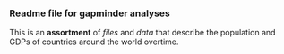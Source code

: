 ### Readme file for gapminder analyses
This is an **assortment** of *files* and *data* that describe the population and GDPs of countries around the world overtime.